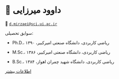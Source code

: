 
# 👤  **داوود میرزایی**


📧  [`d.mirzaei@sci.ui.ac.ir`](mailto:d.mirzaei@sci.ui.ac.ir)


سوابق تحصیلی: 


- Ph.D.، ریاضی کاربردی، دانشگاه صنعتی امیرکبیر، ۱۳۹۰


- M.Sc.، ریاضی کاربردی، دانشگاه صنعتی امیرکبیر، ۱۳۸۶


- B.Sc.، ریاضی کاربردی، دانشگاه شهید چمران اهواز، ۱۳۸۴


[اطلاعات بیشتر](https://sci.ui.ac.ir/d.mirzaei)

